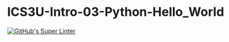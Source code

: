 # ICS3U-Intro-03-Python-Hello_World
[![GitHub's Super Linter](https://github.com/Rodas-Nega1/ICS3U-Intro-03-Python-Hello_World/workflows/GitHub's%20Super%20Linter/badge.svg)](https://github.com/Rodas-Nega1/ICS3U-Intro-03-Python-Hello_World/actions)
